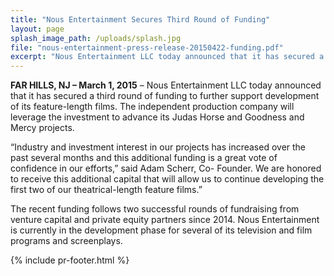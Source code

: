 ```yaml
---
title: "Nous Entertainment Secures Third Round of Funding"
layout: page
splash_image_path: /uploads/splash.jpg
file: "nous-entertainment-press-release-20150422-funding.pdf"
excerpt: "Nous Entertainment LLC today announced that it has secured a third round of funding to further support development of its feature-length films"
---
```

**FAR HILLS, NJ – March 1, 2015** – Nous Entertainment LLC today announced that it has secured a third round of funding to further support development of its feature-length films. The independent production company will leverage the investment to advance its Judas Horse and Goodness and Mercy projects.

“Industry and investment interest in our projects has increased over the past several months and this additional funding is a great vote of confidence in our efforts,” said Adam Scherr, Co- Founder. We are honored to receive this additional capital that will allow us to continue developing the first two of our theatrical-length feature films.”

The recent funding follows two successful rounds of fundraising from venture capital and private equity partners since 2014. Nous Entertainment is currently in the development phase for several of its television and film programs and screenplays.

{% include pr-footer.html %}